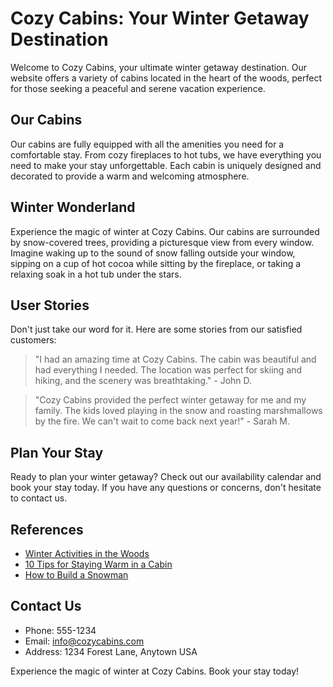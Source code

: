 <!--
Write me content for website with wallpaper which alt text is:

"A cozy image of a cabin in the woods with snow falling for a winter or holiday website."

The name/title of the page should not be 1:1 copy of the alt text but rather a real content of the website which is using this wallpaper.

- Use markdown format 
- Start with the heading
- The content should look like a real website 
- Include real sections like references, contact, user stories, etc. use things relevant to the page purpose.
- Feel free to use structure like headings, bullets, numbering, blockquotes, paragraphs, horizontal lines, etc.
- You can use formatting like bold or _italic_
- You can include UTF-8 emojis
- Links should be only #hash anchors (and you can refer to the document itself)
- Do not include images
-->

<!--font:Cabin is a Google font that would be a great fit for the Cozy Cabins website.-->

# Cozy Cabins: Your Winter Getaway Destination

Welcome to Cozy Cabins, your ultimate winter getaway destination. Our website offers a variety of cabins located in the heart of the woods, perfect for those seeking a peaceful and serene vacation experience. 

## Our Cabins

Our cabins are fully equipped with all the amenities you need for a comfortable stay. From cozy fireplaces to hot tubs, we have everything you need to make your stay unforgettable. Each cabin is uniquely designed and decorated to provide a warm and welcoming atmosphere.

## Winter Wonderland

Experience the magic of winter at Cozy Cabins. Our cabins are surrounded by snow-covered trees, providing a picturesque view from every window. Imagine waking up to the sound of snow falling outside your window, sipping on a cup of hot cocoa while sitting by the fireplace, or taking a relaxing soak in a hot tub under the stars. 

## User Stories

Don't just take our word for it. Here are some stories from our satisfied customers:

> "I had an amazing time at Cozy Cabins. The cabin was beautiful and had everything I needed. The location was perfect for skiing and hiking, and the scenery was breathtaking." - John D.

> "Cozy Cabins provided the perfect winter getaway for me and my family. The kids loved playing in the snow and roasting marshmallows by the fire. We can't wait to come back next year!" - Sarah M.

## Plan Your Stay

Ready to plan your winter getaway? Check out our availability calendar and book your stay today. If you have any questions or concerns, don't hesitate to contact us.

## References

- [Winter Activities in the Woods](#)
- [10 Tips for Staying Warm in a Cabin](#)
- [How to Build a Snowman](#)

## Contact Us

- Phone: 555-1234
- Email: info@cozycabins.com
- Address: 1234 Forest Lane, Anytown USA

Experience the magic of winter at Cozy Cabins. Book your stay today!
